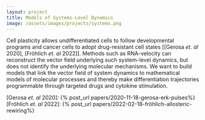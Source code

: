 ```yaml
---
layout: project
title: Models of Systems-Level Dynamics
image: /assets/images/projects/systems.png
---
```


Cell plasticity allows undifferentiated cells to follow developmental programs and cancer cells to adopt drug-resistant cell states \[[Gerosa *et. al* 2020], [Fröhlich *et. al* 2022]\]. Methods such as RNA-velocity can reconstruct the vector field underlying such system-level dynamics, but does not identify the underlying molecular mechanisms. We want to build models that link the vector field of system dynamics to mathematical models of molecular processes and thereby make differentiation trajectories programmable through targeted drugs and cytokine stimulation.

[Gerosa *et. al* 2020]: {% post_url papers/2020-11-18-gerosa-erk-pulses%}
[Fröhlich *et. al* 2022]: {% post_url papers/2022-02-18-fröhlich-allosteric-rewiring%}